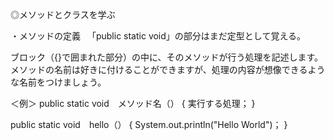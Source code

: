 ◎メソッドとクラスを学ぶ

・メソッドの定義
　「public static void」の部分はまだ定型として覚える。
  
  ブロック（{}で囲まれた部分）の中に、そのメソッドが行う処理を記述します。メソッドの名前は好きに付けることができますが、処理の内容が想像できるような名前をつけましょう。
 
 ＜例＞
 public static void　メソッド名（） {
     実行する処理；
 }


 public static void　hello（） {
     System.out.println("Hello World")；
 }
　
